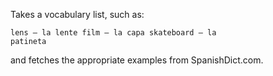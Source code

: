 Takes a vocabulary list, such as:

<code>lens — la lente
film — la capa
skateboard — la patineta</code>

and fetches the appropriate examples from SpanishDict.com.
